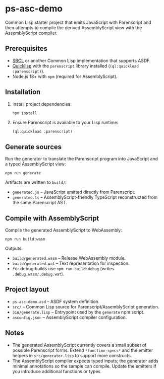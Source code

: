 # ps-asc-demo

Common Lisp starter project that emits JavaScript with Parenscript and then attempts to compile the derived AssemblyScript view with the AssemblyScript compiler.

## Prerequisites

- [SBCL](https://www.sbcl.org/) or another Common Lisp implementation that supports ASDF.
- [Quicklisp](https://www.quicklisp.org/) with the `parenscript` library installed (`(ql:quickload :parenscript)`).
- Node.js 18+ with `npm` (required for AssemblyScript).

## Installation

1. Install project dependencies:
   ```fish
   npm install
   ```
2. Ensure Parenscript is available to your Lisp runtime:
   ```lisp
   (ql:quickload :parenscript)
   ```

## Generate sources

Run the generator to translate the Parenscript program into JavaScript and a typed AssemblyScript view:

```fish
npm run generate
```

Artifacts are written to `build/`:

- `generated.js` – JavaScript emitted directly from Parenscript.
- `generated.ts` – AssemblyScript-friendly TypeScript reconstructed from the same Parenscript AST.

## Compile with AssemblyScript

Compile the generated AssemblyScript to WebAssembly:

```fish
npm run build:wasm
```

Outputs:

- `build/generated.wasm` – Release WebAssembly module.
- `build/generated.wat` – Text representation for inspection.
- For debug builds use `npm run build:debug` (writes `.debug.wasm/.debug.wat`).

## Project layout

- `ps-asc-demo.asd` – ASDF system definition.
- `src/` – Common Lisp source for Parenscript/AssemblyScript generation.
- `bin/generate.lisp` – Entrypoint used by the `generate` npm script.
- `asconfig.json` – AssemblyScript compiler configuration.

## Notes

- The generated AssemblyScript currently covers a small subset of possible Parenscript forms. Extend `*function-specs*` and the emitter helpers in `src/generator.lisp` to support more constructs.
- The AssemblyScript compiler expects typed inputs; the generator adds minimal annotations so the sample can compile. Update the emitters if you introduce additional functions or types.
